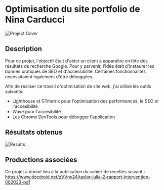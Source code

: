 # Optimisation du site portfolio de Nina Carducci
![Project Cover](https://i.ibb.co/bKRxT51/N-Carducci.jpg)

## Description

Pour ce projet, l'objectif était d'aider un client à apparaître en tête des résultats de recherche Google. Pour y parvenir, l'idée était d'instaurer les bonnes pratiques de SEO et d'accessibilité. Certaines fonctionnalités nécessitaient également d'être débuggées. 

Afin de réaliser ce travail d'optimisation de site web, j'ai utilisé les outils suivants: 
- Lighthouse et GTmetrix pour l'optimisation des performances, le SEO et l'accesibilité
- Wave pour l'accesibilité
- Les Chrome DevTools pour débugger l'application

## Résultats obtenus 
![Results](https://i.ibb.co/RH3J0H1/Carducci-lighthouse-D.jpg)

## Productions associées 
Ce projet a donné lieu à la publication du cahier de recettes suivant : https://www.docdroid.net/zVVnx24/taylor-julia-2-rapport-intervention-062023-pdf 
